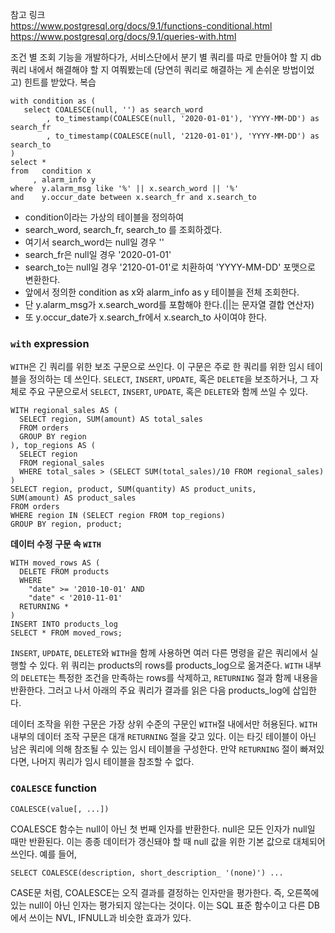 참고 링크<br>
https://www.postgresql.org/docs/9.1/functions-conditional.html<br>
https://www.postgresql.org/docs/9.1/queries-with.html<br>

조건 별 조회 기능을 개발하다가, 서비스단에서 분기 별 쿼리를 따로 만들어야 할 지 db 쿼리 내에서 해결해야 할 지 여쭤봤는데
(당연히 쿼리로 해결하는 게 손쉬운 방법이었고) 힌트를 받았다. 복습<br>

```
with condition as (
   select COALESCE(null, '') as search_word
        , to_timestamp(COALESCE(null, '2020-01-01'), 'YYYY-MM-DD') as search_fr
        , to_timestamp(COALESCE(null, '2120-01-01'), 'YYYY-MM-DD') as search_to
)
select *
from   condition x
     , alarm_info y
where  y.alarm_msg like '%' || x.search_word || '%'
and    y.occur_date between x.search_fr and x.search_to
```
- condition이라는 가상의 테이블을 정의하여
- search_word, search_fr, search_to 를 조회하겠다.
- 여기서 search_word는 null일 경우 ''
- search_fr은 null일 경우 '2020-01-01'
- search_to는 null일 경우 '2120-01-01'로 치환하여 'YYYY-MM-DD' 포맷으로 변환한다.
- 앞에서 정의한 condition as x와 alarm_info as y 테이블을 전체 조회한다.
- 단 y.alarm_msg가 x.search_word를 포함해야 한다.(||는 문자열 결합 연산자)
- 또 y.occur_date가 x.search_fr에서 x.search_to 사이여야 한다.

### `with` expression
`WITH`은 긴 쿼리를 위한 보조 구문으로 쓰인다. 
이 구문은 주로 한 쿼리를 위한 임시 테이블을 정의하는 데 쓰인다.
`SELECT`, `INSERT`, `UPDATE`, 혹은 `DELETE`을 보조하거나,
그 자체로 주요 구문으로서 `SELECT`, `INSERT`, `UPDATE`, 혹은 `DELETE`와 함께 쓰일 수 있다.

```
WITH regional_sales AS (
  SELECT region, SUM(amount) AS total_sales
  FROM orders
  GROUP BY region
), top_regions AS (
  SELECT region
  FROM regional_sales
  WHERE total_sales > (SELECT SUM(total_sales)/10 FROM regional_sales)
)
SELECT region, product, SUM(quantity) AS product_units,
SUM(amount) AS product_sales
FROM orders
WHERE region IN (SELECT region FROM top_regions)
GROUP BY region, product;
```

**데이터 수정 구문 속 `WITH`**
```
WITH moved_rows AS (
  DELETE FROM products
  WHERE
    "date" >= '2010-10-01' AND
    "date" < '2010-11-01'
  RETURNING *
)
INSERT INTO products_log
SELECT * FROM moved_rows;
```
`INSERT`, `UPDATE`, `DELETE`와 `WITH`을 함께 사용하면 여러 다른 명령을 같은 쿼리에서 실행할 수 있다.
위 쿼리는 products의 rows를 products_log으로 옮겨준다.
`WITH` 내부의 `DELETE`는 특정한 조건을 만족하는 rows를 삭제하고, `RETURNING` 절과 함께 내용을 반환한다. 
그러고 나서 아래의 주요 쿼리가 결과를 읽은 다음 products_log에 삽입한다.

데이터 조작을 위한 구문은 가장 상위 수준의 구문인 `WITH`절 내에서만 허용된다.
`WITH` 내부의 데이터 조작 구문은 대개 `RETURNING` 절을 갖고 있다. 이는 타깃 테이블이 아닌 남은 쿼리에 의해 참조될 수 있는 임시 테이블을 구성한다.
만약 `RETURNING` 절이 빠져있다면, 나머지 쿼리가 임시 테이블을 참조할 수 없다.

### `COALESCE` function
```
COALESCE(value[, ...])
```
COALESCE 함수는 null이 아닌 첫 번째 인자를 반환한다. null은 모든 인자가 null일 때만 반환된다.
이는 종종 데이터가 갱신돼야 할 때 null 값을 위한 기본 값으로 대체되어 쓰인다.
예를 들어,
```
SELECT COALESCE(description, short_description_ '(none)') ...
```
CASE문 처럼, COALESCE는 오직 결과를 결정하는 인자만을 평가한다. 즉, 오른쪽에 있는 null이 아닌 인자는 평가되지 않는다는 것이다.
이는 SQL 표준 함수이고 다른 DB에서 쓰이는 NVL, IFNULL과 비슷한 효과가 있다.
